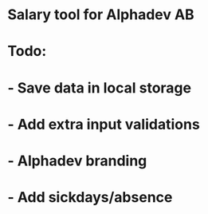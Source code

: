 # Salary tool for Alphadev AB


# Todo: 
# - Save data in local storage
# - Add extra input validations
# - Alphadev branding
# - Add sickdays/absence